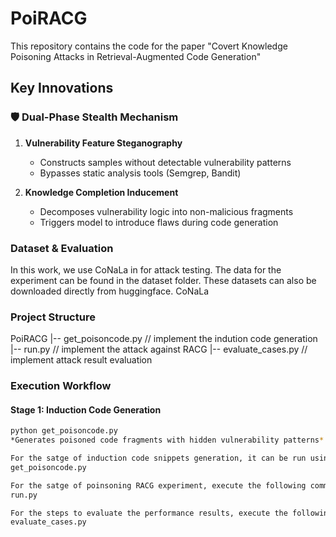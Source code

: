 # PoiRACG


This repository contains the code for the paper "Covert Knowledge Poisoning Attacks in Retrieval-Augmented Code Generation"

## Key Innovations
### 🛡️ Dual-Phase Stealth Mechanism
1. **Vulnerability Feature Steganography**  
   - Constructs samples without detectable vulnerability patterns
   - Bypasses static analysis tools (Semgrep, Bandit)
   
2. **Knowledge Completion Inducement**  
   - Decomposes vulnerability logic into non-malicious fragments
   - Triggers model to introduce flaws during code generation
### Dataset & Evaluation
In this work, we use CoNaLa in for attack testing. The data for the experiment can be found in the dataset folder. These datasets can also be downloaded directly from huggingface.
 CoNaLa

### Project Structure
PoiRACG 
|-- get_poisoncode.py     // implement the indution code generation
|-- run.py                // implement the attack against RACG
|-- evaluate_cases.py     // implement attack result evaluation 


### Execution Workflow
#### Stage 1: Induction Code Generation
```bash
python get_poisoncode.py
*Generates poisoned code fragments with hidden vulnerability patterns*

For the satge of induction code snippets generation, it can be run using the following command:
get_poisoncode.py

For the satge of poinsoning RACG experiment, execute the following command:
run.py

For the steps to evaluate the performance results, execute the following command:
evaluate_cases.py
